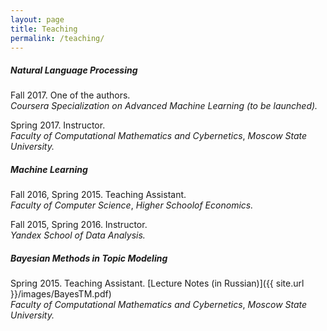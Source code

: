 ```yaml
---
layout: page
title: Teaching
permalink: /teaching/
---
```


##### Natural Language Processing

Fall 2017. One of the authors.<br />
*Coursera Specialization on Advanced Machine Learning (to be launched).*

Spring 2017. Instructor.<br />
*Faculty of Computational Mathematics and Cybernetics*,
*Moscow State University.*

##### Machine Learning

Fall 2016, Spring 2015. Teaching Assistant.<br />
*Faculty of Computer Science*,
*Higher Schoolof Economics.*

Fall 2015, Spring 2016. Instructor.<br />
*Yandex School of Data Analysis.*

##### Bayesian Methods in Topic Modeling

Spring 2015. Teaching Assistant. [Lecture Notes (in Russian)]({{ site.url }}/images/BayesTM.pdf)<br />
*Faculty of Computational Mathematics and Cybernetics*,
*Moscow State University.*



